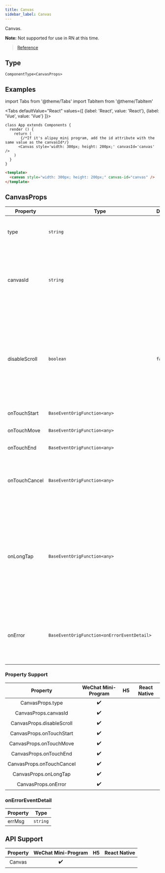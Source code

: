 ```yaml
---
title: Canvas
sidebar_label: Canvas
---
```


Canvas.

**Note:** Not supported for use in RN at this time.

> [Reference](https://developers.weixin.qq.com/miniprogram/en/dev/component/canvas.html)

## Type

```tsx
ComponentType<CanvasProps>
```

## Examples

import Tabs from '@theme/Tabs'
import TabItem from '@theme/TabItem'

<Tabs
  defaultValue="React"
  values={[
    {label: 'React', value: 'React'},
    {label: 'Vue', value: 'Vue'}
  ]}>
<TabItem value="React">

```tsx
class App extends Components {
  render () {
    return (
       {/*If it's alipay mini program, add the id attribute with the same value as the canvasId*/}
      <Canvas style='width: 300px; height: 200px;' canvasId='canvas' />
    )
  }
}
```
</TabItem>

<TabItem value="Vue">

```html
<template>
  <canvas style="width: 300px; height: 200px;" canvas-id="canvas" />
</template>
```
  
</TabItem>
</Tabs>

## CanvasProps

<table>
  <thead>
    <tr>
      <th>Property</th>
      <th>Type</th>
      <th style={{ textAlign: "center"}}>Default</th>
      <th style={{ textAlign: "center"}}>Required</th>
      <th>Description</th>
    </tr>
  </thead>
  <tbody>
    <tr>
      <td>type</td>
      <td><code>string</code></td>
      <td style={{ textAlign: "center"}}></td>
      <td style={{ textAlign: "center"}}>No</td>
      <td>The type of the canvas. Only webGL is supported.</td>
    </tr>
    <tr>
      <td>canvasId</td>
      <td><code>string</code></td>
      <td style={{ textAlign: "center"}}></td>
      <td style={{ textAlign: "center"}}>No</td>
      <td>The unique identifier of the canvas component. This property can be ignored if a type is specified.</td>
    </tr>
    <tr>
      <td>disableScroll</td>
      <td><code>boolean</code></td>
      <td style={{ textAlign: "center"}}><code>false</code></td>
      <td style={{ textAlign: "center"}}>No</td>
      <td>Disables screen scrolling and swipe-down-to-refresh features when the a finger taps to move on the canvas and a gesture event is bound.</td>
    </tr>
    <tr>
      <td>onTouchStart</td>
      <td><code>BaseEventOrigFunction&lt;any&gt;</code></td>
      <td style={{ textAlign: "center"}}></td>
      <td style={{ textAlign: "center"}}>No</td>
      <td>Finger touch starts</td>
    </tr>
    <tr>
      <td>onTouchMove</td>
      <td><code>BaseEventOrigFunction&lt;any&gt;</code></td>
      <td style={{ textAlign: "center"}}></td>
      <td style={{ textAlign: "center"}}>No</td>
      <td>Finger moves after touch</td>
    </tr>
    <tr>
      <td>onTouchEnd</td>
      <td><code>BaseEventOrigFunction&lt;any&gt;</code></td>
      <td style={{ textAlign: "center"}}></td>
      <td style={{ textAlign: "center"}}>No</td>
      <td>Finger touch ends</td>
    </tr>
    <tr>
      <td>onTouchCancel</td>
      <td><code>BaseEventOrigFunction&lt;any&gt;</code></td>
      <td style={{ textAlign: "center"}}></td>
      <td style={{ textAlign: "center"}}>No</td>
      <td>Finger touch is interrupted by call reminder, pop-up window, etc.</td>
    </tr>
    <tr>
      <td>onLongTap</td>
      <td><code>BaseEventOrigFunction&lt;any&gt;</code></td>
      <td style={{ textAlign: "center"}}></td>
      <td style={{ textAlign: "center"}}>No</td>
      <td>Triggered when a finger taps and holds on the screen for 500 ms. After this event is triggered, moving on the screen does not trigger screen scrolling.</td>
    </tr>
    <tr>
      <td>onError</td>
      <td><code>BaseEventOrigFunction&lt;onErrorEventDetail&gt;</code></td>
      <td style={{ textAlign: "center"}}></td>
      <td style={{ textAlign: "center"}}>No</td>
      <td>Triggers the error event when an error occurs. {`detail = {errMsg: 'something wrong'}`}</td>
    </tr>
  </tbody>
</table>

### Property Support

| Property | WeChat Mini-Program | H5 | React Native |
| :---: | :---: | :---: | :---: |
| CanvasProps.type | ✔️ |  |  |
| CanvasProps.canvasId | ✔️ |  |  |
| CanvasProps.disableScroll | ✔️ |  |  |
| CanvasProps.onTouchStart | ✔️ |  |  |
| CanvasProps.onTouchMove | ✔️ |  |  |
| CanvasProps.onTouchEnd | ✔️ |  |  |
| CanvasProps.onTouchCancel | ✔️ |  |  |
| CanvasProps.onLongTap | ✔️ |  |  |
| CanvasProps.onError | ✔️ |  |  |

### onErrorEventDetail

<table>
  <thead>
    <tr>
      <th>Property</th>
      <th>Type</th>
    </tr>
  </thead>
  <tbody>
    <tr>
      <td>errMsg</td>
      <td><code>string</code></td>
    </tr>
  </tbody>
</table>

## API Support

| Property | WeChat Mini-Program | H5 | React Native |
| :---: | :---: | :---: | :---: |
| Canvas | ✔️ |  |  |
